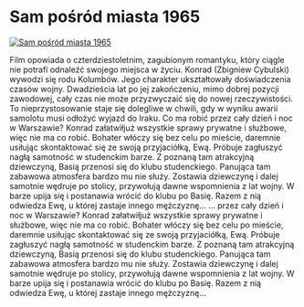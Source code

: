 Sam pośród miasta 1965 
=============
[![Sam pośród miasta 1965 ](http://vidos.pl/images/player.gif)](http://vidos.pl/sam-posrod-miasta-1965)

 Film opowiada o czterdziestoletnim, zagubionym romantyku, który ciągle nie potrafi odnaleźć swojego miejsca w życiu. Konrad (Zbigniew Cybulski) wywodzi się rodu Kolumbów. Jego charakter ukształtowały doświadczenia czasów wojny. Dwadzieścia lat po jej zakończeniu, mimo dobrej pozycji zawodowej, cały czas nie może przyzwyczaić się do nowej rzeczywistości. To nieprzystosowanie staje się dolegliwe w chwili, gdy w wyniku awarii samolotu musi odłożyć wyjazd do Iraku. Co ma robić przez cały dzień i noc w Warszawie? Konrad załatwiłjuż wszystkie sprawy prywatne i służbowe, więc nie ma co robić. Bohater włóczy się bez celu po mieście, daremnie usiłując skontaktować się ze swoją przyjaciółką, Ewą. Próbuje zagłuszyć nagłą samotność w studenckim barze. Z poznaną tam atrakcyjną dziewczyną, Basią przenosi się do klubu studenckiego. Panująca tam zabawowa atmosfera bardzo mu nie służy. Zostawia dziewczynę i dalej samotnie wędruje po stolicy, przywołują dawne wspomnienia z lat wojny. W barze upija się i postanawia wrócić do klubu po Basię. Razem z nią odwiedza Ewę, u której zastaje innego mężczyznę...  ... przez cały dzień i noc w Warszawie? Konrad załatwiłjuż wszystkie sprawy prywatne i służbowe, więc nie ma co robić. Bohater włóczy się bez celu po mieście, daremnie usiłując skontaktować się ze swoją przyjaciółką, Ewą. Próbuje zagłuszyć nagłą samotność w studenckim barze. Z poznaną tam atrakcyjną dziewczyną, Basią przenosi się do klubu studenckiego. Panująca tam zabawowa atmosfera bardzo mu nie służy. Zostawia dziewczynę i dalej samotnie wędruje po stolicy, przywołują dawne wspomnienia z lat wojny. W barze upija się i postanawia wrócić do klubu po Basię. Razem z nią odwiedza Ewę, u której zastaje innego mężczyznę...
